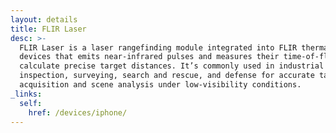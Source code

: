 ```yaml
---
layout: details
title: FLIR Laser
desc: >-
  FLIR Laser is a laser rangefinding module integrated into FLIR thermal imaging
  devices that emits near-infrared pulses and measures their time-of-flight to
  calculate precise target distances. It’s commonly used in industrial
  inspection, surveying, search and rescue, and defense for accurate target
  acquisition and scene analysis under low-visibility conditions.
_links:
  self:
    href: /devices/iphone/
---
```


